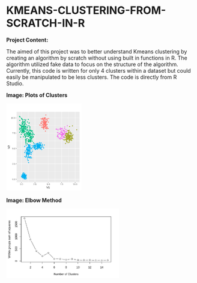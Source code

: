 # KMEANS-CLUSTERING-FROM-SCRATCH-IN-R

**Project Content:**

The aimed of this project was to better understand Kmeans clustering by creating an algorithm by scratch without using 
built in functions in R. The algorithm utilized fake data to focus on the structure of the algorithm. Currently, this 
code is written for only 4 clusters within a dataset but could easily be manipulated to be less clusters. 
The code is directly from R Studio.

**Image: Plots of Clusters** 

<img src="KMEANS.png" width="200" >

**Image: Elbow Method**

<img src="Elbow_Method.png" width="300" >
